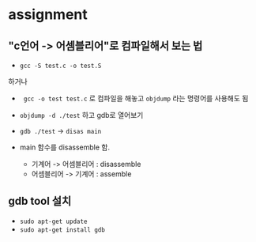 # assignment 

## "c언어 -> 어셈블리어"로 컴파일해서 보는 법

* ```gcc -S test.c -o test.S```

하거나

* ``` gcc -o test test.c```
로 컴파일을 해놓고 ```objdump``` 라는 명령어를 사용해도 됨

* ```objdump -d ./test```
하고 gdb로 열어보기 

* ```gdb ./test``` -> ```disas main```

* main 함수를 disassemble 함.
    * 기계어 -> 어셈블리어 : disassemble
    * 어셈블리어 -> 기계어 : assemble

## gdb tool 설치

* ```sudo apt-get update```
* ```sudo apt-get install gdb```

